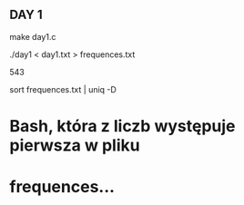 ## DAY 1

make day1.c

./day1 < day1.txt > frequences.txt

543

sort frequences.txt | uniq -D

# Bash, która z liczb występuje pierwsza w pliku 
# frequences...